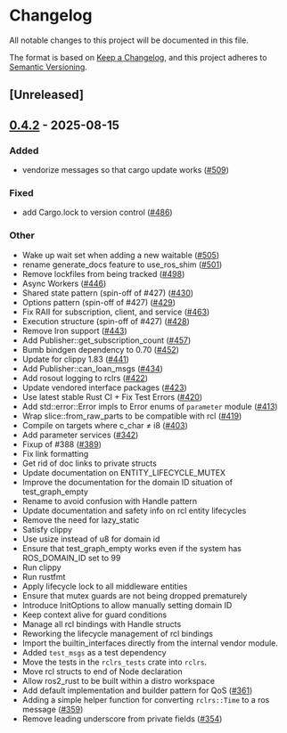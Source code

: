 # Changelog

All notable changes to this project will be documented in this file.

The format is based on [Keep a Changelog](https://keepachangelog.com/en/1.0.0/),
and this project adheres to [Semantic Versioning](https://semver.org/spec/v2.0.0.html).

## [Unreleased]

## [0.4.2](https://github.com/ros2-rust/ros2_rust/compare/v0.4.1...v0.4.2) - 2025-08-15

### Added

- vendorize messages so that cargo update works ([#509](https://github.com/ros2-rust/ros2_rust/pull/509))

### Fixed

- add Cargo.lock to version control ([#486](https://github.com/ros2-rust/ros2_rust/pull/486))

### Other

- Wake up wait set when adding a new waitable ([#505](https://github.com/ros2-rust/ros2_rust/pull/505))
- rename generate_docs feature to use_ros_shim ([#501](https://github.com/ros2-rust/ros2_rust/pull/501))
- Remove lockfiles from being tracked ([#498](https://github.com/ros2-rust/ros2_rust/pull/498))
- Async Workers ([#446](https://github.com/ros2-rust/ros2_rust/pull/446))
- Shared state pattern (spin-off of #427) ([#430](https://github.com/ros2-rust/ros2_rust/pull/430))
- Options pattern (spin-off of #427) ([#429](https://github.com/ros2-rust/ros2_rust/pull/429))
- Fix RAII for subscription, client, and service ([#463](https://github.com/ros2-rust/ros2_rust/pull/463))
- Execution structure (spin-off of #427) ([#428](https://github.com/ros2-rust/ros2_rust/pull/428))
- Remove Iron support ([#443](https://github.com/ros2-rust/ros2_rust/pull/443))
- Add Publisher::get_subscription_count ([#457](https://github.com/ros2-rust/ros2_rust/pull/457))
- Bumb bindgen dependency to 0.70 ([#452](https://github.com/ros2-rust/ros2_rust/pull/452))
- Update for clippy 1.83 ([#441](https://github.com/ros2-rust/ros2_rust/pull/441))
- Add Publisher::can_loan_msgs ([#434](https://github.com/ros2-rust/ros2_rust/pull/434))
- Add rosout logging to rclrs ([#422](https://github.com/ros2-rust/ros2_rust/pull/422))
- Update vendored interface packages ([#423](https://github.com/ros2-rust/ros2_rust/pull/423))
- Use latest stable Rust CI + Fix Test Errors ([#420](https://github.com/ros2-rust/ros2_rust/pull/420))
- Add std::error::Error impls to Error enums of `parameter` module ([#413](https://github.com/ros2-rust/ros2_rust/pull/413))
- Wrap slice::from_raw_parts to be compatible with rcl ([#419](https://github.com/ros2-rust/ros2_rust/pull/419))
- Compile on targets where c_char ≠ i8 ([#403](https://github.com/ros2-rust/ros2_rust/pull/403))
- Add parameter services ([#342](https://github.com/ros2-rust/ros2_rust/pull/342))
- Fixup of #388 ([#389](https://github.com/ros2-rust/ros2_rust/pull/389))
- Fix link formatting
- Get rid of doc links to private structs
- Update documentation on ENTITY_LIFECYCLE_MUTEX
- Improve the documentation for the domain ID situation of test_graph_empty
- Rename to avoid confusion with Handle pattern
- Update documentation and safety info on rcl entity lifecycles
- Remove the need for lazy_static
- Satisfy clippy
- Use usize instead of u8 for domain id
- Ensure that test_graph_empty works even if the system has ROS_DOMAIN_ID set to 99
- Run clippy
- Run rustfmt
- Apply lifecycle lock to all middleware entities
- Ensure that mutex guards are not being dropped prematurely
- Introduce InitOptions to allow manually setting domain ID
- Keep context alive for guard conditions
- Manage all rcl bindings with Handle structs
- Reworking the lifecycle management of rcl bindings
- Import the builtin_interfaces directly from the internal vendor module.
- Added `test_msgs` as a test dependency
- Move the tests in the `rclrs_tests` crate into `rclrs`.
- Move rcl structs to end of Node declaration
- Allow ros2_rust to be built within a distro workspace
- Add default implementation and builder pattern for QoS ([#361](https://github.com/ros2-rust/ros2_rust/pull/361))
- Adding a simple helper function for converting `rclrs::Time` to a ros message ([#359](https://github.com/ros2-rust/ros2_rust/pull/359))
- Remove leading underscore from private fields ([#354](https://github.com/ros2-rust/ros2_rust/pull/354))
